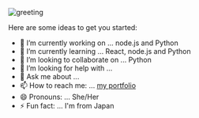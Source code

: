 
![greeting](https://res.cloudinary.com/dtari8knz/image/upload/v1652206160/github_gz8dw8.jpg)


Here are some ideas to get you started:

- 🔭 I’m currently working on ... node.js and Python
- 🌱 I’m currently learning ... React, node.js and Python
- 👯 I’m looking to collaborate on ... Python
- 🤔 I’m looking for help with ...
- 💬 Ask me about ...
- 📫 How to reach me: ... [my portfolio](https://sayolovingfoss.com/)
- 😄 Pronouns: ... She/Her
- ⚡ Fun fact: ... I'm from Japan

